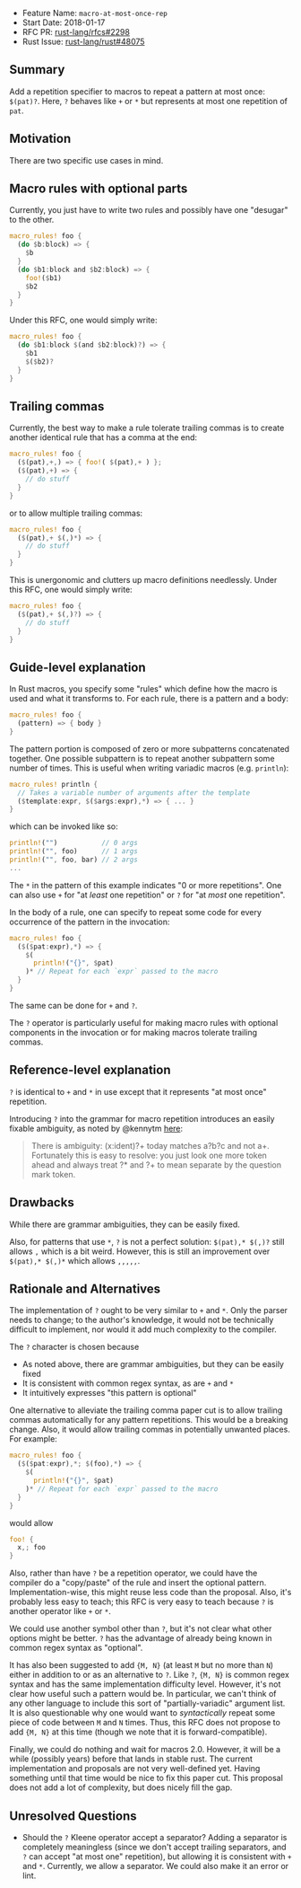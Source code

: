 - Feature Name: `macro-at-most-once-rep`
- Start Date: 2018-01-17
- RFC PR: [rust-lang/rfcs#2298](https://github.com/rust-lang/rfcs/pull/2298)
- Rust Issue: [rust-lang/rust#48075](https://github.com/rust-lang/rust/issues/48075)


Summary
-------

Add a repetition specifier to macros to repeat a pattern at most once: `$(pat)?`. Here, `?` behaves like `+` or `*` but represents at most one repetition of `pat`.

Motivation
----------

There are two specific use cases in mind.

## Macro rules with optional parts

Currently, you just have to write two rules and possibly have one "desugar" to the other.

```rust
macro_rules! foo {
  (do $b:block) => {
    $b
  }
  (do $b1:block and $b2:block) => {
    foo!($b1)
    $b2
  }
}
```

Under this RFC, one would simply write:

```rust
macro_rules! foo {
  (do $b1:block $(and $b2:block)?) => {
    $b1
    $($b2)?
  }
}
```

## Trailing commas

Currently, the best way to make a rule tolerate trailing commas is to create another identical rule that has a comma at the end:

```rust
macro_rules! foo {
  ($(pat),+,) => { foo!( $(pat),+ ) };
  ($(pat),+) => {
    // do stuff
  }
}
```

or to allow multiple trailing commas:

```rust
macro_rules! foo {
  ($(pat),+ $(,)*) => {
    // do stuff
  }
}
```

This is unergonomic and clutters up macro definitions needlessly. Under this RFC, one would simply write:

```rust
macro_rules! foo {
  ($(pat),+ $(,)?) => {
    // do stuff
  }
}
```

Guide-level explanation
-----------------------

In Rust macros, you specify some "rules" which define how the macro is used and what it transforms to. For each rule, there is a pattern and a body:

```rust
macro_rules! foo {
  (pattern) => { body }
}
```

The pattern portion is composed of zero or more subpatterns concatenated together. One possible subpattern is to repeat another subpattern some number of times. This is useful when writing variadic macros (e.g. `println`):

```rust
macro_rules! println {
  // Takes a variable number of arguments after the template
  ($template:expr, $($args:expr),*) => { ... }
}
```
which can be invoked like so:
```rust
println!("")           // 0 args
println!("", foo)      // 1 args
println!("", foo, bar) // 2 args
...
```

The `*` in the pattern of this example indicates "0 or more repetitions". One can also use `+` for "at _least_ one repetition" or `?` for "at _most_ one repetition".

In the body of a rule, one can specify to repeat some code for every occurrence of the pattern in the invocation:

```rust
macro_rules! foo {
  ($($pat:expr),*) => {
    $(
      println!("{}", $pat)
    )* // Repeat for each `expr` passed to the macro
  }
}
```

The same can be done for `+` and `?`.

The `?` operator is particularly useful for making macro rules with optional components in the invocation or for making macros tolerate trailing commas.

Reference-level explanation
---------------------------

`?` is identical to `+` and `*` in use except that it represents "at most once" repetition.

Introducing `?` into the grammar for macro repetition introduces an easily fixable ambiguity, as noted by @kennytm [here](https://internals.rust-lang.org/t/pre-rfc-at-most-one-repetition-macro-patterns/6557/2?u=mark-i-m):

  > There is ambiguity: $($x:ident)?+ today matches a?b?c and not a+. Fortunately this is easy to resolve: you just look one more token ahead and always treat ?* and ?+ to mean separate by the question mark token.

Drawbacks
---------
While there are grammar ambiguities, they can be easily fixed.

Also, for patterns that use `*`, `?` is not a perfect solution: `$(pat),* $(,)?` still allows `,` which is a bit weird. However, this is still an improvement over `$(pat),* $(,)*` which allows `,,,,,`.

Rationale and Alternatives
--------------------------

The implementation of `?` ought to be very similar to `+` and `*`. Only the parser needs to change; to the author's knowledge, it would not be technically difficult to implement, nor would it add much complexity to the compiler.

The `?` character is chosen because
- As noted above, there are grammar ambiguities, but they can be easily fixed
- It is consistent with common regex syntax, as are `+` and `*`
- It intuitively expresses "this pattern is optional"

One alternative to alleviate the trailing comma paper cut is to allow trailing commas automatically for any pattern repetitions. This would be a breaking change. Also, it would allow trailing commas in potentially unwanted places. For example:

```rust
macro_rules! foo {
  ($($pat:expr),*; $(foo),*) => {
    $(
      println!("{}", $pat)
    )* // Repeat for each `expr` passed to the macro
  }
}
```
would allow
```rust
foo! {
  x,; foo
}
```

Also, rather than have `?` be a repetition operator, we could have the compiler do a "copy/paste" of the rule and insert the optional pattern. Implementation-wise, this might reuse less code than the proposal. Also, it's probably less easy to teach; this RFC is very easy to teach because `?` is another operator like `+` or `*`.

We could use another symbol other than `?`, but it's not clear what other options might be better. `?` has the advantage of already being known in common regex syntax as "optional".

It has also been suggested to add `{M, N}` (at least `M` but no more than `N`) either in addition to or as an alternative to `?`. Like `?`, `{M, N}` is common regex syntax and has the same implementation difficulty level. However, it's not clear how useful such a pattern would be. In particular, we can't think of any other language to include this sort of "partially-variadic" argument list. It is also questionable why one would want to _syntactically_ repeat some piece of code between `M` and `N` times. Thus, this RFC does not propose to add `{M, N}` at this time (though we note that it is forward-compatible).

Finally, we could do nothing and wait for macros 2.0. However, it will be a while (possibly years) before that lands in stable rust. The current implementation and proposals are not very well-defined yet. Having something until that time would be nice to fix this paper cut. This proposal does not add a lot of complexity, but does nicely fill the gap.

Unresolved Questions
--------------------

- Should the `?` Kleene operator accept a separator? Adding a separator is completely meaningless (since we don't accept trailing separators, and `?` can accept "at most one" repetition), but allowing it is consistent with `+` and `*`. Currently, we allow a separator. We could also make it an error or lint.
